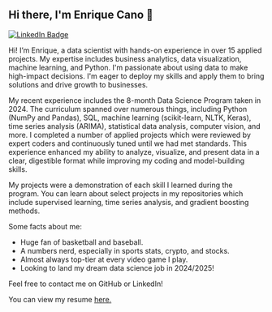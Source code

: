 ## Hi there, I'm Enrique Cano 👋
[![LinkedIn Badge](https://img.shields.io/badge/-enrique--cano-0072b1?style=flat&logo=Linkedin&logoColor=white&link=https://www.linkedin.com/in/zarina-perez-9b756b280/)](https://www.linkedin.com/in/enrique-cano-jr/)

Hi! I’m Enrique, a data scientist with hands-on experience in over 15 applied projects. My expertise includes business analytics, data visualization, machine learning, and Python. I'm passionate about using data to make high-impact decisions. I'm eager to deploy my skills and apply them to bring solutions and drive growth to businesses.

My recent experience includes the 8-month Data Science Program taken in 2024. The curriculum spanned over numerous things, including Python (NumPy and Pandas), SQL, machine learning (scikit-learn, NLTK, Keras), time series analysis (ARIMA), statistical data analysis, computer vision, and more. I completed a number of applied projects which were reviewed by expert coders and continuously tuned until we had met standards. This experience enhanced my ability to analyze, visualize, and present data in a clear, digestible format while improving my coding and model-building skills. 

My projects were a demonstration of each skill I learned during the program. You can learn about select projects in my repositories which include supervised learning, time series analysis, and gradient boosting methods.

Some facts about me:
- Huge fan of basketball and baseball.
- A numbers nerd, especially in sports stats, crypto, and stocks.
- Almost always top-tier at every video game I play.
- Looking to land my dream data science job in 2024/2025!

Feel free to contact me on GitHub or LinkedIn!</p><p align='left'> You can view my resume <a href='https://drive.google.com/file/d/1za5sH8zWqGY3FzLiprAppQEaGFhklG1L/view?usp=sharing' target=_blank><u>here</u>.</a></p>
